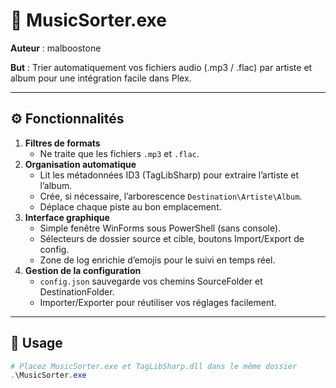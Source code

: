 # 🎵 MusicSorter.exe

**Auteur** : malboostone

**But** : Trier automatiquement vos fichiers audio (.mp3 / .flac) par artiste et album pour une intégration facile dans Plex.

---

## ⚙️ Fonctionnalités

1. **Filtres de formats**  
   - Ne traite que les fichiers `.mp3` et `.flac`.  
2. **Organisation automatique**  
   - Lit les métadonnées ID3 (TagLibSharp) pour extraire l’artiste et l’album.  
   - Crée, si nécessaire, l’arborescence `Destination\Artiste\Album`.  
   - Déplace chaque piste au bon emplacement.  
3. **Interface graphique**  
   - Simple fenêtre WinForms sous PowerShell (sans console).  
   - Sélecteurs de dossier source et cible, boutons Import/Export de config.  
   - Zone de log enrichie d’emojis pour le suivi en temps réel.  
4. **Gestion de la configuration**  
   - `config.json` sauvegarde vos chemins SourceFolder et DestinationFolder.  
   - Importer/Exporter pour réutiliser vos réglages facilement.  

---

## 🚀 Usage

```powershell
# Placez MusicSorter.exe et TagLibSharp.dll dans le même dossier
.\MusicSorter.exe

